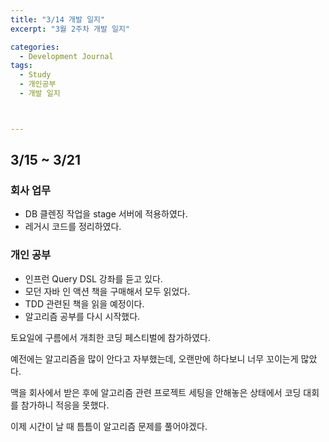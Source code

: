 ```yaml
---
title: "3/14 개발 일지"
excerpt: "3월 2주차 개발 일지"

categories:
  - Development Journal
tags:
  - Study
  - 개인공부
  - 개발 일지



---
```




## 3/15 ~ 3/21

### 회사 업무

- DB 클렌징 작업을 stage 서버에 적용하였다.
- 레거시 코드를 정리하였다.

### 개인 공부

- 인프런 Query DSL 강좌를 듣고 있다.
- 모던 자바 인 액션 책을 구매해서 모두 읽었다.
- TDD 관련된 책을 읽을 예정이다.
- 알고리즘 공부를 다시 시작했다.



토요일에 구름에서 개최한 코딩 페스티벌에 참가하였다.

예전에는 알고리즘을 많이 안다고 자부했는데, 오랜만에 하다보니 너무 꼬이는게 많았다.

맥을 회사에서 받은 후에 알고리즘 관련 프로젝트 세팅을 안해놓은 상태에서 코딩 대회를 참가하니 적응을 못했다.

이제 시간이 날 때 틈틈이 알고리즘 문제를 풀어야겠다.